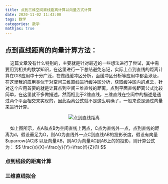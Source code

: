 ```yaml
---
title: 点到三维空间直线距离计算以向量方式计算
date: 2020-11-02 11:43:00
tags: 数学
categories: 数学
mathjax: true
---
```

## 点到直线距离的向量计算方法：
&nbsp;&nbsp;&nbsp;&nbsp;这篇文章没有什么特别的，主要就是针对最近的一些想法进行了尝试，其中需要用到相关的数学知识，在这里进行一下总结避免忘记，实际上点到直线的距离计算在GIS应用中十分广泛，在做线缓冲区分析，面缓冲区分析等应用中都会涉及，在这里我的应用类似于对空间三维直线进行缓冲区分析，获取缓冲区内的点云，针对这个应用首要的就是计算点到空间三维直线的距离，点到平面直线距离公式比较简单，在这里就不多做描述，然而相比于2维直线，三维直线在空间中的描述是通过两个平面相交来实现的，因此距离公式就不是这么明确了，一般来说是通过向量来进行计算。  
<div align=center>

![点到直线距离](https://blogimage-1251632003.cos.ap-guangzhou.myqcloud.com/%E7%82%B9%E5%88%B0%E7%9B%B4%E7%BA%BF%E8%B7%9D%E7%A6%BB.png)
</div>
&nbsp;&nbsp;&nbsp;&nbsp;如上图所示，点A和点B为空间直线上两点，C点为直线外一点，点到直线的距离为d，假设垂足为O，则AO为直线外一点C到直线AB的投影长度，假设有向量 $uparrow{AC}$ 以及向量AB，则AO为向量AC到AB上的的投影，则计算公式为：
$$
\frac{x}{X}=\frac{y}{Y}=\frac{f}{Z}(1)
$$

### 点到线段的距离计算


### 三维直线拟合
&nbsp;&nbsp;&nbsp;&nbsp;